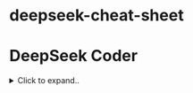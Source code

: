 # deepseek-cheat-sheet








# DeepSeek Coder

<details><summary>Click to expand..</summary>










# DeepSeek-Coder-V2-Lite-Instruct






| **Model**                     | **GPU Requirements**                 | **Additional Notes**                                                                                                                                 |
|-------------------------------|---------------------------------------|-------------------------------------------------------------------------------------------------------------------------------------------------------|
| **DeepSeek-Coder-V2**         | 80GB * 8 GPUs (BF16 format)          | Standard version requires a significant amount of GPU memory for inference.                                                                          |
| **DeepSeek-Coder-V2-Lite**    | 40GB * 1 GPU (BF16 format)           | Inference possible on a single 40GB GPU.                                                                                                             |
| **DeepSeek-Coder-V2-Lite**    | 3 * 24GB GPUs (e.g., 4090 GPUs)      | Requires **TP 2** (Tensor Parallelism Level 2) or **PP 2** (Pipeline Parallelism Level 2) to function correctly. Alternatively, use a quantized model. |
| **Quantized Version**         | Less than 24GB GPU memory required   | Available for use on platforms like Ollama. Offers reduced memory requirements while maintaining reasonable performance.                              |

### Notes:
- For users with **A100 40GB GPUs**, additional throughput information may be needed for optimization.
- The quantized version is recommended for setups with limited GPU memory.




<br><br>





## DeepSeek-Coder-V2-Lite-Instruct-GGUF (llama.cpp)
- https://huggingface.co/bartowski/DeepSeek-Coder-V2-Lite-Instruct-GGUF
- Perfect for RTX 4090

<details><summary>Click to expand..</summary>


| Modell                                               | Version    | VRAM (geschätzt) | Beschreibung                                                                                        | Eignung für RTX 4090                 |
|------------------------------------------------------|------------|------------------|----------------------------------------------------------------------------------------------------|--------------------------------------|
| **DeepSeek-Coder-V2-Lite-Instruct-Q8_0_L.gguf**       | Q8_0_L     | 17.09 GB         | Experimentell, verwendet f16 für Einbettungs- und Ausgabewichtungen. Extrem hohe Qualität, selten nötig. | Gut geeignet, aber overkill          |
| **DeepSeek-Coder-V2-Lite-Instruct-Q8_0.gguf**         | Q8_0       | 16.70 GB         | Extrem hohe Qualität, selten nötig.                                                                | Gut geeignet, aber overkill          |
| **DeepSeek-Coder-V2-Lite-Instruct-Q6_K_L.gguf**       | Q6_K_L     | 14.56 GB         | Experimentell, verwendet f16 für Einbettungs- und Ausgabewichtungen. Sehr hohe Qualität, fast perfekt. | Gut geeignet, leicht übertrieben     |
| **DeepSeek-Coder-V2-Lite-Instruct-Q6_K.gguf**         | Q6_K       | 14.06 GB         | Sehr hohe Qualität, fast perfekt.                                                                  | Gut geeignet, leicht übertrieben     |
| **DeepSeek-Coder-V2-Lite-Instruct-Q5_K_L.gguf**       | Q5_K_L     | 12.37 GB         | Experimentell, verwendet f16 für Einbettungs- und Ausgabewichtungen. Hohe Qualität, empfohlen.       | Sehr gut geeignet                    |
| **DeepSeek-Coder-V2-Lite-Instruct-Q5_K_M.gguf**       | Q5_K_M     | 11.85 GB         | Hohe Qualität, empfohlen.                                                                           | Sehr gut geeignet                    |
| **DeepSeek-Coder-V2-Lite-Instruct-Q5_K_S.gguf**       | Q5_K_S     | 11.14 GB         | Hohe Qualität, empfohlen.                                                                           | Sehr gut geeignet                    |
| **DeepSeek-Coder-V2-Lite-Instruct-Q4_K_L.gguf**       | Q4_K_L     | 10.91 GB         | Experimentell, verwendet f16 für Einbettungs- und Ausgabewichtungen. Gute Qualität, empfohlen.       | Sehr gut geeignet                    |
| **DeepSeek-Coder-V2-Lite-Instruct-Q4_K_M.gguf**       | Q4_K_M     | 10.36 GB         | Gute Qualität, empfohlen.                                                                           | Sehr gut geeignet                    |
| **DeepSeek-Coder-V2-Lite-Instruct-Q4_K_S.gguf**       | Q4_K_S     | 9.53 GB          | Etwas niedrigere Qualität, aber mehr Speicherersparnis. Empfohlen.                                  | Sehr gut geeignet                    |
| **DeepSeek-Coder-V2-Lite-Instruct-IQ4_XS.gguf**       | IQ4_XS     | 8.57 GB          | Anständige Qualität, kleiner als Q4_K_S mit ähnlicher Leistung. Empfohlen.                           | Sehr gut geeignet                    |
| **DeepSeek-Coder-V2-Lite-Instruct-Q3_K_L.gguf**       | Q3_K_L     | 8.45 GB          | Niedrigere Qualität, aber nutzbar, gut für geringe RAM-Verfügbarkeit.                                | Sehr gut geeignet                    |
| **DeepSeek-Coder-V2-Lite-Instruct-Q3_K_M.gguf**       | Q3_K_M     | 8.12 GB          | Noch niedrigere Qualität.                                                                          | Sehr gut geeignet                    |
| **DeepSeek-Coder-V2-Lite-Instruct-IQ3_M.gguf**        | IQ3_M      | 7.55 GB          | Mittel-niedrige Qualität, neue Methode mit anständiger Leistung, vergleichbar mit Q3_K_M.           | Sehr gut geeignet                    |
| **DeepSeek-Coder-V2-Lite-Instruct-Q3_K_S.gguf**       | Q3_K_S     | 7.48 GB          | Niedrige Qualität, nicht empfohlen.                                                                 | Gut geeignet                        |
| **DeepSeek-Coder-V2-Lite-Instruct-IQ3_XS.gguf**       | IQ3_XS     | 7.12 GB          | Niedrigere Qualität, neue Methode mit anständiger Leistung, leicht besser als Q3_K_S.               | Gut geeignet                        |
| **DeepSeek-Coder-V2-Lite-Instruct-IQ3_XXS.gguf**      | IQ3_XXS    | 6.96 GB          | Niedrigere Qualität, neue Methode mit anständiger Leistung, vergleichbar mit Q3-Quantisierungen.    | Gut geeignet                        |
| **DeepSeek-Coder-V2-Lite-Instruct-Q2_K.gguf**         | Q2_K       | 6.43 GB          | Sehr niedrige Qualität, aber überraschend nutzbar.                                                   | Gut geeignet                        |
| **DeepSeek-Coder-V2-Lite-Instruct-IQ2_M.gguf**        | IQ2_M      | 6.32 GB          | Sehr niedrige Qualität, nutzt SOTA-Techniken, ebenfalls überraschend nutzbar.                        | Gut geeignet                        |
| **DeepSeek-Coder-V2-Lite-Instruct-IQ2_S.gguf**        | IQ2_S      | 6.00 GB          | Sehr niedrige Qualität, nutzt SOTA-Techniken, nutzbar.                                               | Gut geeignet                        |
| **DeepSeek-Coder-V2-Lite-Instruct-IQ2_XS.gguf**       | IQ2_XS     | 5.96 GB          | Sehr niedrige Qualität, nutzt SOTA-Techniken, nutzbar.                                               | Gut geeignet                        |

### Fazit:
- **Modell-Empfehlungen:** Die Modelle mit weniger als 10 GB VRAM (wie IQ4_XS, IQ3_M, IQ2_XS) sind hervorragend für die RTX 4090 geeignet, ohne den VRAM zu überlasten. Modelle wie Q8_0 oder Q6_K_L liefern extreme Qualität, aber könnten die GPU unnötig stark auslasten, wenn du eine leichtere Nutzung anstrebst.



<br><br>

### Download
- https://huggingface.co/bartowski/DeepSeek-Coder-V2-Instruct-GGUF
```shell
# q8
huggingface-cli download bartowski/DeepSeek-Coder-V2-Lite-Instruct-GGUF --include "DeepSeek-Coder-V2-Lite-Instruct-Q8_0.gguf" --local-dir "/home/userName/Projects/ai/resources/models/llm/deepseek/Coder V2 Lite"

# q6
huggingface-cli download bartowski/DeepSeek-Coder-V2-Lite-Instruct-GGUF --include "DeepSeek-Coder-V2-Lite-Instruct-Q6_K.gguf" --local-dir "/home/userName/Projects/ai/resources/models/llm/deepseek/Coder V2 Lite"
```


# Details
```
llama_model_loader: Dumping metadata keys/values. Note: KV overrides do not apply in this output.
llama_model_loader: - kv   0:                       general.architecture str              = deepseek2
llama_model_loader: - kv   1:                               general.name str              = DeepSeek-Coder-V2-Lite-Instruct
llama_model_loader: - kv   2:                      deepseek2.block_count u32              = 27
llama_model_loader: - kv   3:                   deepseek2.context_length u32              = 163840
llama_model_loader: - kv   4:                 deepseek2.embedding_length u32              = 2048
llama_model_loader: - kv   5:              deepseek2.feed_forward_length u32              = 10944
llama_model_loader: - kv   6:             deepseek2.attention.head_count u32              = 16
llama_model_loader: - kv   7:          deepseek2.attention.head_count_kv u32              = 16
llama_model_loader: - kv   8:                   deepseek2.rope.freq_base f32              = 10000.000000
llama_model_loader: - kv   9: deepseek2.attention.layer_norm_rms_epsilon f32              = 0.000001
llama_model_loader: - kv  10:                deepseek2.expert_used_count u32              = 6
llama_model_loader: - kv  11:                          general.file_type u32              = 18
llama_model_loader: - kv  12:        deepseek2.leading_dense_block_count u32              = 1
llama_model_loader: - kv  13:                       deepseek2.vocab_size u32              = 102400
llama_model_loader: - kv  14:           deepseek2.attention.kv_lora_rank u32              = 512
llama_model_loader: - kv  15:             deepseek2.attention.key_length u32              = 192
llama_model_loader: - kv  16:           deepseek2.attention.value_length u32              = 128
llama_model_loader: - kv  17:       deepseek2.expert_feed_forward_length u32              = 1408
llama_model_loader: - kv  18:                     deepseek2.expert_count u32              = 64
llama_model_loader: - kv  19:              deepseek2.expert_shared_count u32              = 2
llama_model_loader: - kv  20:             deepseek2.expert_weights_scale f32              = 1.000000
llama_model_loader: - kv  21:             deepseek2.rope.dimension_count u32              = 64
llama_model_loader: - kv  22:                deepseek2.rope.scaling.type str              = yarn
llama_model_loader: - kv  23:              deepseek2.rope.scaling.factor f32              = 40.000000
llama_model_loader: - kv  24: deepseek2.rope.scaling.original_context_length u32              = 4096
llama_model_loader: - kv  25: deepseek2.rope.scaling.yarn_log_multiplier f32              = 0.070700
llama_model_loader: - kv  26:                       tokenizer.ggml.model str              = gpt2
llama_model_loader: - kv  27:                         tokenizer.ggml.pre str              = deepseek-llm
llama_model_loader: - kv  28:                      tokenizer.ggml.tokens arr[str,102400]  = ["!", "\"", "#", "$", "%", "&", "'", ...
llama_model_loader: - kv  29:                  tokenizer.ggml.token_type arr[i32,102400]  = [1, 1, 1, 1, 1, 1, 1, 1, 1, 1, 1, 1, ...
llama_model_loader: - kv  30:                      tokenizer.ggml.merges arr[str,99757]   = ["Ġ Ġ", "Ġ t", "Ġ a", "i n", "h e...
llama_model_loader: - kv  31:                tokenizer.ggml.bos_token_id u32              = 100000
llama_model_loader: - kv  32:                tokenizer.ggml.eos_token_id u32              = 100001
llama_model_loader: - kv  33:            tokenizer.ggml.padding_token_id u32              = 100001
llama_model_loader: - kv  34:               tokenizer.ggml.add_bos_token bool             = true
llama_model_loader: - kv  35:               tokenizer.ggml.add_eos_token bool             = false
llama_model_loader: - kv  36:                    tokenizer.chat_template str              = {% if not add_generation_prompt is de...
llama_model_loader: - kv  37:               general.quantization_version u32              = 2
llama_model_loader: - kv  38:                      quantize.imatrix.file str              = /models/DeepSeek-Coder-V2-Lite-Instru...
llama_model_loader: - kv  39:                   quantize.imatrix.dataset str              = /training_data/calibration_datav3.txt
llama_model_loader: - kv  40:             quantize.imatrix.entries_count i32              = 293
llama_model_loader: - kv  41:              quantize.imatrix.chunks_count i32              = 139
```
- **27 layer (deepseek2.block_count)**

<br><br>

### Run
```shell
cd /home/t33n/Projects/ai/LLM/RUNTIME/llama.cpp/build/bin/
./llama-cli -m '/home/t33n/Projects/ai/resources/models/llm/deepseek/Coder V2 Lite/DeepSeek-Coder-V2-Lite-Instruct-Q6_K.gguf' -p "I believe the meaning of life is" -no-cnv -ngl 27
```
- With RTX 4090 we can use alle 27 layer






  
</details>





















<br><br>
<br><br>
___
___
<br><br>
<br><br>





# DeepSeek-Coder-V2-Instruct



<br><br>

## DeepSeek-Coder-V2-Instruct-GGUF (llama.cpp)
- Too big for RTX 4090

<details><summary>Click to expand..</summary>

# Details
-  Q4_K_M not working on 4090 way too slow..


### Download
- https://huggingface.co/bartowski/DeepSeek-Coder-V2-Instruct-GGUF
```shell
huggingface-cli download bartowski/DeepSeek-Coder-V2-Instruct-GGUF --include "DeepSeek-Coder-V2-Instruct-Q4_K_M.gguf/*" --local-dir "/home/userName/Projects/ai/resources/models/llm/deepseek"
```


| Modell                                             | Version     | VRAM (geschätzt) | Beschreibung                                                                                        | Eignung für RTX 4090                 |
|----------------------------------------------------|-------------|------------------|----------------------------------------------------------------------------------------------------|--------------------------------------|
| **DeepSeek-Coder-V2-Instruct-Q4_K_M.gguf**         | Q4_K_M      | 142.45 GB        | Gute Qualität, nutzt etwa 4.83 Bits pro Gewicht, empfohlen.                                          | Zu groß für RTX 4090                |
| **DeepSeek-Coder-V2-Instruct-Q3_K_XL.gguf**        | Q3_K_XL     | 123.8 GB         | Experimentell, verwendet f16 für Einbettungs- und Ausgabewichtungen. Niedrigere Qualität, aber nutzbar. | Zu groß für RTX 4090                |
| **DeepSeek-Coder-V2-Instruct-Q3_K_M.gguf**         | Q3_K_M      | 112.7 GB         | Relativ niedrige Qualität, aber nutzbar.                                                              | Zu groß für RTX 4090                |
| **DeepSeek-Coder-V2-Instruct-Q2_K_L.gguf**         | Q2_K_L      | 87.5 GB          | Experimentell, verwendet f16 für Einbettungs- und Ausgabewichtungen. Niedrige Qualität, aber nutzbar.  | Eventuell zu groß für RTX 4090      |
| **DeepSeek-Coder-V2-Instruct-Q2_K.gguf**           | Q2_K        | 86.0 GB          | Niedrige Qualität, aber nutzbar.                                                                     | Eventuell zu groß für RTX 4090      |
| **DeepSeek-Coder-V2-Instruct-IQ2_XS.gguf**         | IQ2_XS      | 68.7 GB          | Niedrigere Qualität, nutzt SOTA-Techniken zur Nutzbarkeit.                                            | Gut geeignet für RTX 4090           |
| **DeepSeek-Coder-V2-Instruct-IQ1_M.gguf**          | IQ1_M       | 52.7 GB          | Extrem niedrige Qualität, nicht empfohlen.                                                           | Gut geeignet für RTX 4090           |




</details>



</details>
